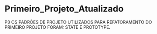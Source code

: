 # Primeiro_Projeto_Atualizado
P3
OS PADRÕES DE PROJETO UTILIZADOS PARA REFATORAMENTO DO PRIMEIRO PROJETO FORAM: STATE E PROTOTYPE.
